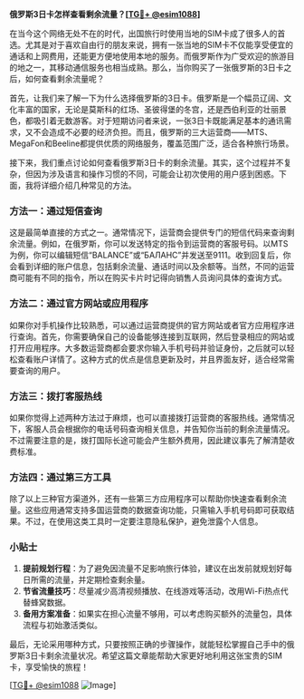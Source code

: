**俄罗斯3日卡怎样查看剩余流量？[[TG💪+ @esim1088](https://t.me/s/esim1088)]**

在当今这个网络无处不在的时代，出国旅行时使用当地的SIM卡成了很多人的首选。尤其是对于喜欢自由行的朋友来说，拥有一张当地的SIM卡不仅能享受便宜的通话和上网费用，还能更方便地使用本地的服务。而俄罗斯作为广受欢迎的旅游目的地之一，其移动通信服务也相当成熟。那么，当你购买了一张俄罗斯的3日卡之后，如何查看剩余流量呢？

首先，让我们来了解一下为什么选择俄罗斯的3日卡。俄罗斯是一个幅员辽阔、文化丰富的国家，无论是莫斯科的红场、圣彼得堡的冬宫，还是西伯利亚的壮丽景色，都吸引着无数游客。对于短期访问者来说，一张3日卡既能满足基本的通讯需求，又不会造成不必要的经济负担。而且，俄罗斯的三大运营商——MTS、MegaFon和Beeline都提供优质的网络服务，覆盖范围广泛，适合各种旅行场景。

接下来，我们重点讨论如何查看俄罗斯3日卡的剩余流量。其实，这个过程并不复杂，但因为涉及语言和操作习惯的不同，可能会让初次使用的用户感到困惑。下面，我将详细介绍几种常见的方法。

### 方法一：通过短信查询

这是最简单直接的方式之一。通常情况下，运营商会提供专门的短信代码来查询剩余流量。例如，在俄罗斯，你可以发送特定的指令到运营商的客服号码。以MTS为例，你可以编辑短信“BALANCE”或“БАЛАНС”并发送至9111。收到回复后，你会看到详细的账户信息，包括剩余流量、通话时间以及余额等。当然，不同的运营商可能有不同的指令，所以在购买卡片时记得向销售人员询问具体的查询方式。

### 方法二：通过官方网站或应用程序

如果你对手机操作比较熟悉，可以通过运营商提供的官方网站或者官方应用程序进行查询。首先，你需要确保自己的设备能够连接到互联网，然后登录相应的网站或打开应用程序。大多数运营商都会要求你输入手机号码并验证身份，之后就可以轻松查看账户详情了。这种方式的优点是信息更新及时，并且界面友好，适合经常需要查询的用户。

### 方法三：拨打客服热线

如果你觉得上述两种方法过于麻烦，也可以直接拨打运营商的客服热线。通常情况下，客服人员会根据你的电话号码查询相关信息，并告知你当前的剩余流量情况。不过需要注意的是，拨打国际长途可能会产生额外费用，因此建议事先了解清楚收费标准。

### 方法四：通过第三方工具

除了以上三种官方渠道外，还有一些第三方应用程序可以帮助你快速查看剩余流量。这些应用通常支持多国运营商的数据查询功能，只需输入手机号码即可获取结果。不过，在使用这类工具时一定要注意隐私保护，避免泄露个人信息。

### 小贴士

1. **提前规划行程**：为了避免因流量不足影响旅行体验，建议在出发前就规划好每日所需的流量，并定期检查剩余量。
2. **节省流量技巧**：尽量减少高清视频播放、在线游戏等活动，改用Wi-Fi热点代替蜂窝数据。
3. **备用方案准备**：如果实在担心流量不够用，可以考虑购买额外的流量包，具体流程与初始激活类似。

最后，无论采用哪种方式，只要按照正确的步骤操作，就能轻松掌握自己手中的俄罗斯3日卡剩余流量状况。希望这篇文章能帮助大家更好地利用这张宝贵的SIM卡，享受愉快的旅程！

[[TG💪+ @esim1088](https://t.me/s/esim1088) ![Image](https://i.postimg.cc/4NQfJmqS/Snipaste-2025-05-13-00-14-12.png)]